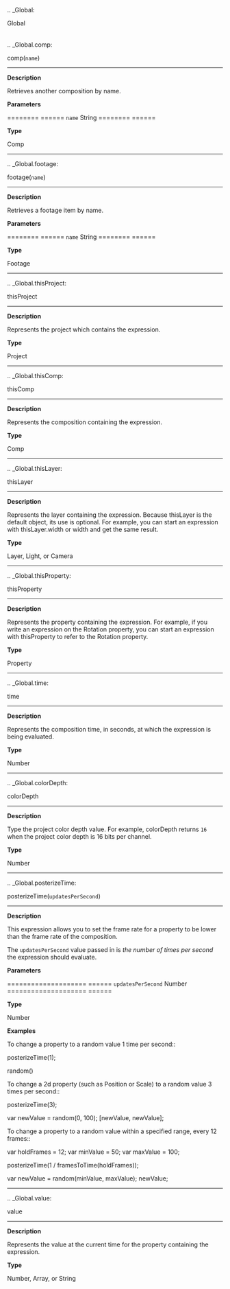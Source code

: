 .. _Global:

Global
######

.. _Global.comp:

comp(``name``)
**************

**Description**

Retrieves another composition by name.

**Parameters**

======== ======
``name`` String
======== ======

**Type**

Comp

----

.. _Global.footage:

footage(``name``)
*****************

**Description**

Retrieves a footage item by name.

**Parameters**

======== ======
``name`` String
======== ======

**Type**

Footage

----

.. _Global.thisProject:

thisProject
***********

**Description**

Represents the project which contains the expression.

**Type**

Project

----

.. _Global.thisComp:

thisComp
********

**Description**

Represents the composition containing the expression.

**Type**

Comp

----

.. _Global.thisLayer:

thisLayer
*********

**Description**

Represents the layer containing the expression. Because thisLayer is the default object, its use is optional. For example, you can start an expression with thisLayer.width or width and get the same result.

**Type**

Layer, Light, or Camera

----

.. _Global.thisProperty:

thisProperty
************

**Description**

Represents the property containing the expression. For example, if you write an expression on the Rotation property, you can start an expression with thisProperty to refer to the Rotation property.

**Type**

Property

----

.. _Global.time:

time
****

**Description**

Represents the composition time, in seconds, at which the expression is being evaluated.

**Type**

Number

----

.. _Global.colorDepth:

colorDepth
**********

**Description**

Type the project color depth value. For example, colorDepth returns ``16`` when the project color depth is 16 bits per channel.

**Type**

Number

----

.. _Global.posterizeTime:

posterizeTime(``updatesPerSecond``)
***********************************

**Description**

This expression allows you to set the frame rate for a property to be lower than the frame rate of the composition.

The ``updatesPerSecond`` value passed in is *the number of times per second* the expression should evaluate.

**Parameters**

====================  ======
``updatesPerSecond``  Number
====================  ======

**Type**

Number

**Examples**

To change a property to a random value 1 time per second::

  posterizeTime(1);

  random()

To change a 2d property (such as Position or Scale) to a random value 3 times per second::

  posterizeTime(3);

  var newValue = random(0, 100);
  [newValue, newValue];

To change a property to a random value within a specified range, every 12 frames::

  var holdFrames = 12;
  var minValue = 50;
  var maxValue = 100;

  posterizeTime(1 / framesToTime(holdFrames));

  var newValue = random(minValue, maxValue);
  newValue;

----

.. _Global.value:

value
*****

**Description**

Represents the value at the current time for the property containing the expression.

**Type**

Number, Array, or String
